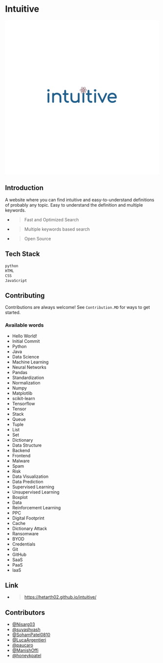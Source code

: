 # Intuitive
![Logo](./logo.png)

## Introduction
A website where you can find intuitive and easy-to-understand definitions of probably any topic.
Easy to understand the definition and multiple keywords.

- > Fast and Optimized Search
- > Multiple keywords based search
- > Open Source

## Tech Stack

```
python
HTML
CSS
JavaScript
```

## Contributing

Contributions are always welcome!
See `Contribution.MD` for ways to get started.

### Available words
- Hello World!
- Initial Commit
- Python
- Java
- Data Science
- Machine Learning
- Neural Networks
- Pandas
- Standardization
- Normalization
- Numpy
- Matplotlib
- scikit-learn
- Tensorflow
- Tensor
- Stack
- Queue
- Tuple
- List
- Set
- Dictionary
- Data Structure
- Backend
- Frontend
- Malware
- Spam
- Risk
- Data Visualization
- Data Prediction
- Supervised Learning
- Unsupervised Learning
- Boxplot
- Data
- Reinforcement Learning
- PPC
- Digital Footprint
- Cache
- Dictionary Attack
- Ransomware
- BYOD
- Credentials
- Git
- GitHub
- SaaS
- PaaS
- IaaS

## Link
- > https://hetarth02.github.io/intuitive/

## Contributors
- [@Nisarg03](https://www.github.com/Nisarg03)
- [@suyashvash](https://www.github.com/suyashvash)
- [@SohamPatel0810](https://www.github.com/SohamPatel0810)
- [@LucaArgentieri](https://github.com/LucaArgentieri)
- [@paucaro](https://github.com/paucaro)
- [@ManishOffi](https://github.com/ManishOffi)
- [@honeykpatel](https://github.com/honeykpatel)
